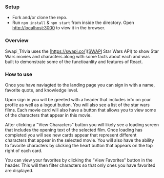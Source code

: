 ### Setup

- Fork and/or clone the repo. 
- Run `npm install` & `npm start` from inside the directory.
Open [http://localhost:3000](http://localhost:3000) to view it in the browser.

### Overview

  Swapi_Trivia uses the [https://swapi.co/](SWAPI Star Wars API) to show Star Wars movies and characters along with some facts about each and was built to demonstrate some of the functioanlity and features of React. 
  
### How to use

Once you have naviagted to the landing page you can sign in with a name, favorite quote, and knowledge level. 

Upon sign in you will be greeted with a header that includes info on your profile as well as a logout button. You will also see a list of the star wars films. Each movie card will also have a button that allows you to view some of the characters that appear in this movie. 

After clicking a "View Characters" button you will likely see a loading screen that includes the opening text of the selected film. Once loading has completed you will see new cards appear that represent different characters that appear in the selected movie. You will also have the ability to favorite characters by clicking the heart button that appears on the top right of each card. 

You can view your favorites by clicking the "View Favorites" button in the header. This will then filter characters so that only ones you have favorited are displayed. 
